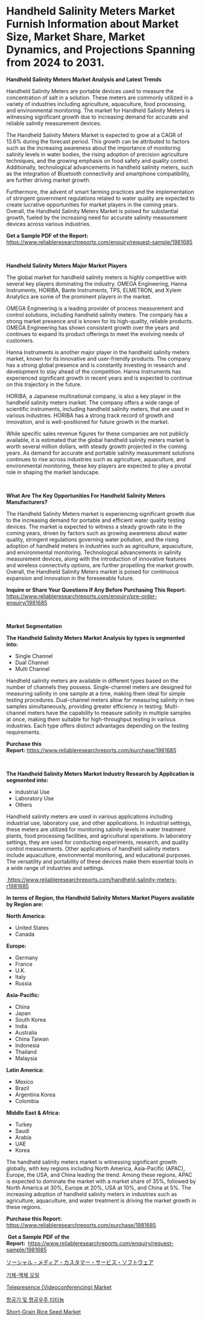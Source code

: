 <p><h1>Handheld Salinity Meters Market Furnish Information about Market Size, Market Share, Market Dynamics, and Projections Spanning from 2024 to 2031.</h1></p><p><strong>Handheld Salinity Meters Market Analysis and Latest Trends</strong></p>
<p><p>Handheld Salinity Meters are portable devices used to measure the concentration of salt in a solution. These meters are commonly utilized in a variety of industries including agriculture, aquaculture, food processing, and environmental monitoring. The market for Handheld Salinity Meters is witnessing significant growth due to increasing demand for accurate and reliable salinity measurement devices. </p><p>The Handheld Salinity Meters Market is expected to grow at a CAGR of 13.6% during the forecast period. This growth can be attributed to factors such as the increasing awareness about the importance of monitoring salinity levels in water bodies, the rising adoption of precision agriculture techniques, and the growing emphasis on food safety and quality control. Additionally, technological advancements in handheld salinity meters, such as the integration of Bluetooth connectivity and smartphone compatibility, are further driving market growth. </p><p>Furthermore, the advent of smart farming practices and the implementation of stringent government regulations related to water quality are expected to create lucrative opportunities for market players in the coming years. Overall, the Handheld Salinity Meters Market is poised for substantial growth, fueled by the increasing need for accurate salinity measurement devices across various industries.</p></p>
<p><strong>Get a Sample PDF of the Report:&nbsp;</strong> <a href="https://www.reliableresearchreports.com/enquiry/request-sample/1981685">https://www.reliableresearchreports.com/enquiry/request-sample/1981685</a></p>
<p>&nbsp;</p>
<p><strong>Handheld Salinity Meters Major Market Players</strong></p>
<p><p>The global market for handheld salinity meters is highly competitive with several key players dominating the industry. OMEGA Engineering, Hanna Instruments, HORIBA, Bante Instruments, TPS, ELMETRON, and Xylem Analytics are some of the prominent players in the market.</p><p>OMEGA Engineering is a leading provider of process measurement and control solutions, including handheld salinity meters. The company has a strong market presence and is known for its high-quality, reliable products. OMEGA Engineering has shown consistent growth over the years and continues to expand its product offerings to meet the evolving needs of customers.</p><p>Hanna Instruments is another major player in the handheld salinity meters market, known for its innovative and user-friendly products. The company has a strong global presence and is constantly investing in research and development to stay ahead of the competition. Hanna Instruments has experienced significant growth in recent years and is expected to continue on this trajectory in the future.</p><p>HORIBA, a Japanese multinational company, is also a key player in the handheld salinity meters market. The company offers a wide range of scientific instruments, including handheld salinity meters, that are used in various industries. HORIBA has a strong track record of growth and innovation, and is well-positioned for future growth in the market.</p><p>While specific sales revenue figures for these companies are not publicly available, it is estimated that the global handheld salinity meters market is worth several million dollars, with steady growth projected in the coming years. As demand for accurate and portable salinity measurement solutions continues to rise across industries such as agriculture, aquaculture, and environmental monitoring, these key players are expected to play a pivotal role in shaping the market landscape.</p></p>
<p>&nbsp;</p>
<p><strong>What Are The Key Opportunities For Handheld Salinity Meters Manufacturers?</strong></p>
<p><p>The Handheld Salinity Meters market is experiencing significant growth due to the increasing demand for portable and efficient water quality testing devices. The market is expected to witness a steady growth rate in the coming years, driven by factors such as growing awareness about water quality, stringent regulations governing water pollution, and the rising adoption of handheld meters in industries such as agriculture, aquaculture, and environmental monitoring. Technological advancements in salinity measurement devices, along with the introduction of innovative features and wireless connectivity options, are further propelling the market growth. Overall, the Handheld Salinity Meters market is poised for continuous expansion and innovation in the foreseeable future.</p></p>
<p><strong>Inquire or Share Your Questions If Any Before Purchasing This Report:</strong> <a href="https://www.reliableresearchreports.com/enquiry/pre-order-enquiry/1981685">https://www.reliableresearchreports.com/enquiry/pre-order-enquiry/1981685</a></p>
<p>&nbsp;</p>
<p><strong>Market Segmentation</strong></p>
<p><strong>The Handheld Salinity Meters Market Analysis by types is segmented into:</strong></p>
<p><ul><li>Single Channel</li><li>Dual Channel</li><li>Multi Channel</li></ul></p>
<p><p>Handheld salinity meters are available in different types based on the number of channels they possess. Single-channel meters are designed for measuring salinity in one sample at a time, making them ideal for simple testing procedures. Dual-channel meters allow for measuring salinity in two samples simultaneously, providing greater efficiency in testing. Multi-channel meters have the capability to measure salinity in multiple samples at once, making them suitable for high-throughput testing in various industries. Each type offers distinct advantages depending on the testing requirements.</p></p>
<p><strong>Purchase this Report:&nbsp;</strong><a href="https://www.reliableresearchreports.com/purchase/1981685">https://www.reliableresearchreports.com/purchase/1981685</a></p>
<p>&nbsp;</p>
<p><strong>The Handheld Salinity Meters Market Industry Research by Application is segmented into:</strong></p>
<p><ul><li>Industrial Use</li><li>Laboratory Use</li><li>Others</li></ul></p>
<p><p>Handheld salinity meters are used in various applications including industrial use, laboratory use, and other applications. In industrial settings, these meters are utilized for monitoring salinity levels in water treatment plants, food processing facilities, and agricultural operations. In laboratory settings, they are used for conducting experiments, research, and quality control measurements. Other applications of handheld salinity meters include aquaculture, environmental monitoring, and educational purposes. The versatility and portability of these devices make them essential tools in a wide range of industries and settings.</p></p>
<p><a href="https://www.reliableresearchreports.com/handheld-salinity-meters-r1981685">&nbsp;https://www.reliableresearchreports.com/handheld-salinity-meters-r1981685</a></p>
<p><strong>In terms of Region, the Handheld Salinity Meters Market Players available by Region are:</strong></p>
<p>
    <p> <strong> North America: </strong>
        <ul>
            <li>United States</li>
            <li>Canada</li>
        </ul>
        </p> 
    <p> <strong> Europe: </strong>
        <ul>
            <li>Germany</li>
            <li>France</li>
            <li>U.K.</li>
            <li>Italy</li>
            <li>Russia</li>
        </ul>
        </p> 
    <p> <strong> Asia-Pacific: </strong>
        <ul>
            <li>China</li>
            <li>Japan</li>
            <li>South Korea</li>
            <li>India</li>
            <li>Australia</li>
            <li>China Taiwan</li>
            <li>Indonesia</li>
            <li>Thailand</li>
            <li>Malaysia</li>
        </ul>
        </p> 
    <p> <strong> Latin America: </strong>
        <ul>
            <li>Mexico</li>
            <li>Brazil</li>
            <li>Argentina Korea</li>
            <li>Colombia</li>
        </ul>
        </p> 
    <p> <strong> Middle East & Africa: </strong>
        <ul>
            <li>Turkey</li>
            <li>Saudi</li>
            <li>Arabia</li>
            <li>UAE</li>
            <li>Korea</li>
        </ul>
    </p>
    </p>
<p><p>The handheld salinity meters market is witnessing significant growth globally, with key regions including North America, Asia-Pacific (APAC), Europe, the USA, and China leading the trend. Among these regions, APAC is expected to dominate the market with a market share of 35%, followed by North America at 30%, Europe at 20%, USA at 10%, and China at 5%. The increasing adoption of handheld salinity meters in industries such as agriculture, aquaculture, and water treatment is driving the market growth in these regions.</p></p>
<p><strong>Purchase this Report: </strong><a href="https://www.reliableresearchreports.com/purchase/1981685">https://www.reliableresearchreports.com/purchase/1981685</a></p>
<p>&nbsp;<strong>Get a Sample PDF of the Report:&nbsp;&nbsp;</strong><a href="https://www.reliableresearchreports.com/enquiry/request-sample/1981685">https://www.reliableresearchreports.com/enquiry/request-sample/1981685</a></p>
<p><strong></strong></p>
<p><p><a href="https://github.com/adcxff01450218/Market-Research-Report-List-2/blob/main/9240504165271.md">ソーシャル・メディア・カスタマー・サービス・ソフトウェア</a></p><p><a href="https://github.com/rcabello548/Market-Research-Report-List-2/blob/main/9520775178397.md">기체-액체 오일</a></p><p><a href="https://www.linkedin.com/pulse/global-telepresence-videoconferencing-market-analysis-trends-uafsc">Telepresence (Videoconferencing) Market</a></p><p><a href="https://github.com/KellyLyncyh543964/Market-Research-Report-List-2/blob/main/8154955178396.md">항공기 및 항공우주 티타늄</a></p><p><a href="https://www.linkedin.com/pulse/emerging-trends-short-grain-rice-seed-market-global-outlook-c8x1c">Short-Grain Rice Seed Market</a></p></p>